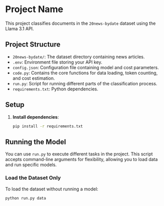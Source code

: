 # Project Name

This project classifies documents in the `20news-bydate` dataset using the Llama 3.1 API.

## Project Structure
- `20news-bydate/`: The dataset directory containing news articles.
- `.env`: Environment file storing your API key.
- `config.json`: Configuration file containing model and cost parameters.
- `code.py`: Contains the core functions for data loading, token counting, and cost estimation.
- `run.py`: Script for running different parts of the classification process.
- `requirements.txt`: Python dependencies.

## Setup

1. **Install dependencies**:
   ```bash
   pip install -r requirements.txt

## Running the Model

You can use `run.py` to execute different tasks in the project. This script accepts command-line arguments for flexibility, allowing you to load data and run specific models.

### Load the Dataset Only

To load the dataset without running a model:

```bash
python run.py data

